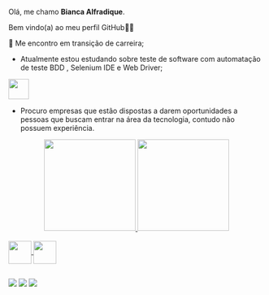 Olá, me chamo **Bianca Alfradique**.

Bem vindo(a) ao meu perfil GitHub👋🏽

📌 Me encontro em transição de carreira;

* Atualmente estou estudando sobre teste de software com automatação de teste BDD , Selenium IDE e Web Driver;

<img src="https://cdn.jsdelivr.net/gh/devicons/devicon/icons/java/java-original.svg" width="40" height="40"/>

* Procuro empresas que estão dispostas a darem oportunidades a pessoas que buscam entrar na área da tecnologia, contudo não possuem experiência.

<div align="center">
  <a href="https://github.com/Bianca-Alfradique">
  <img height="180em" src="https://github-readme-stats.vercel.app/api?username=Bianca-Alfradique&show_icons=true&theme=dracula&include_all_commits=true&count_private=true"/>
  <img height="180em" src="https://github-readme-stats.vercel.app/api/top-langs/?username=Bianca-Alfradique&layout=compact&langs_count=7&theme=dracula"/>
</div>  
<div style="display: inline_bock"></br>  
<img align="center" height="45" width="45" src="https://cdn.jsdelivr.net/gh/devicons/devicon/icons/cucumber/cucumber-plain.svg" />
<img align="center" height="45" width="45" src="https://cdn.jsdelivr.net/gh/devicons/devicon/icons/java/java-original-wordmark.svg" />
</div>

##
  
<div>      
<a href = "mailto:biancasampaioalfradique@gmail.com"><img src="https://img.shields.io/badge/-Gmail-%23333?style=for-the-badge&logo=gmail&logoColor=white" target="_blank"></a>
<a href="https://instagram.com/biancaalfradique" target="_blank"><img src="https://img.shields.io/badge/-Instagram-%23E4405F?style=for-the-badge&logo=instagram&logoColor=white" target="_blank"></a> 	 
<a href="https://www.linkedin.com/in/bianca-alfradique-7758a4116/" target="_blank"><img src="https://img.shields.io/badge/-LinkedIn-%230077B5?style=for-the-badge&logo=linkedin&logoColor=white" target="_blank"></a>  
<br></div>
